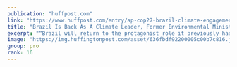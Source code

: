 ```yaml
---
publication: "huffpost.com"
link: "https://www.huffpost.com/entry/ap-cop27-brazil-climate-engagement_n_636fbdf8e4b0290136429a0c"
title: "Brazil Is Back As A Climate Leader, Former Environmental Minister Says"
excerpt: "“Brazil will return to the protagonist role it previously had when it comes to climate, to biodiversity.'"
image: "https://img.huffingtonpost.com/asset/636fbdf92200005c00b7c816.jpeg?cache=PloIW9W5U3&ops=1200_630"
group: pro
rank: 16
---
```

